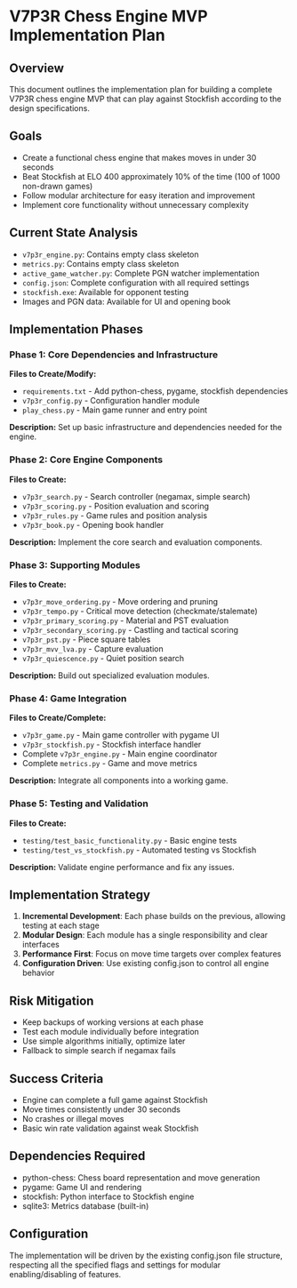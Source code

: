 # V7P3R Chess Engine MVP Implementation Plan

## Overview
This document outlines the implementation plan for building a complete V7P3R chess engine MVP that can play against Stockfish according to the design specifications.

## Goals
- Create a functional chess engine that makes moves in under 30 seconds
- Beat Stockfish at ELO 400 approximately 10% of the time (100 of 1000 non-drawn games)
- Follow modular architecture for easy iteration and improvement
- Implement core functionality without unnecessary complexity

## Current State Analysis
- `v7p3r_engine.py`: Contains empty class skeleton
- `metrics.py`: Contains empty class skeleton  
- `active_game_watcher.py`: Complete PGN watcher implementation
- `config.json`: Complete configuration with all required settings
- `stockfish.exe`: Available for opponent testing
- Images and PGN data: Available for UI and opening book

## Implementation Phases

### Phase 1: Core Dependencies and Infrastructure
**Files to Create/Modify:**
- `requirements.txt` - Add python-chess, pygame, stockfish dependencies
- `v7p3r_config.py` - Configuration handler module
- `play_chess.py` - Main game runner and entry point

**Description:** Set up basic infrastructure and dependencies needed for the engine.

### Phase 2: Core Engine Components  
**Files to Create:**
- `v7p3r_search.py` - Search controller (negamax, simple search)
- `v7p3r_scoring.py` - Position evaluation and scoring
- `v7p3r_rules.py` - Game rules and position analysis
- `v7p3r_book.py` - Opening book handler

**Description:** Implement the core search and evaluation components.

### Phase 3: Supporting Modules
**Files to Create:**
- `v7p3r_move_ordering.py` - Move ordering and pruning
- `v7p3r_tempo.py` - Critical move detection (checkmate/stalemate)
- `v7p3r_primary_scoring.py` - Material and PST evaluation
- `v7p3r_secondary_scoring.py` - Castling and tactical scoring
- `v7p3r_pst.py` - Piece square tables
- `v7p3r_mvv_lva.py` - Capture evaluation
- `v7p3r_quiescence.py` - Quiet position search

**Description:** Build out specialized evaluation modules.

### Phase 4: Game Integration
**Files to Create/Complete:**
- `v7p3r_game.py` - Main game controller with pygame UI
- `v7p3r_stockfish.py` - Stockfish interface handler
- Complete `v7p3r_engine.py` - Main engine coordinator
- Complete `metrics.py` - Game and move metrics

**Description:** Integrate all components into a working game.

### Phase 5: Testing and Validation
**Files to Create:**
- `testing/test_basic_functionality.py` - Basic engine tests
- `testing/test_vs_stockfish.py` - Automated testing vs Stockfish

**Description:** Validate engine performance and fix any issues.

## Implementation Strategy
1. **Incremental Development**: Each phase builds on the previous, allowing testing at each stage
2. **Modular Design**: Each module has a single responsibility and clear interfaces
3. **Performance First**: Focus on move time targets over complex features
4. **Configuration Driven**: Use existing config.json to control all engine behavior

## Risk Mitigation
- Keep backups of working versions at each phase
- Test each module individually before integration  
- Use simple algorithms initially, optimize later
- Fallback to simple search if negamax fails

## Success Criteria
- Engine can complete a full game against Stockfish
- Move times consistently under 30 seconds
- No crashes or illegal moves
- Basic win rate validation against weak Stockfish

## Dependencies Required
- python-chess: Chess board representation and move generation
- pygame: Game UI and rendering
- stockfish: Python interface to Stockfish engine
- sqlite3: Metrics database (built-in)

## Configuration
The implementation will be driven by the existing config.json file structure, respecting all the specified flags and settings for modular enabling/disabling of features.
